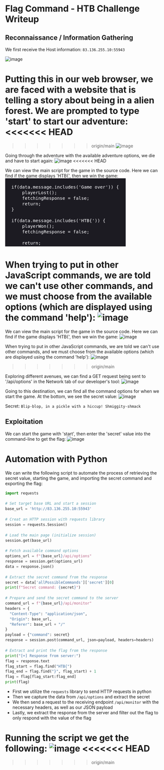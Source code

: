 # Flag Command - HTB Challenge Writeup
## Reconnaissance / Information Gathering
We first receive the Host information: `83.136.255.10:55943`

![image](https://github.com/user-attachments/assets/53a152be-5c0a-4f96-89bd-f4bc7efbc55c)


Putting this in our web browser, we are faced with a website that is telling a story about being in a alien forest. We are prompted to type 'start' to start our adventure:
<<<<<<< HEAD
=======

>>>>>>> origin/main
![image](https://github.com/user-attachments/assets/62294dbc-1a3f-48b3-a588-9aa4ac008721)

Going through the adventure with the available adventure options, we die and have to start again:
![image](https://github.com/user-attachments/assets/15f0d537-80de-459c-8615-7aa3a96ba5fe)
<<<<<<< HEAD

We can view the main script for the game in the source code. Here we can find if the game displays 'HTB{', then we win the game:
![Pasted image 20250502074403](Screenshots/Pasted%20image%2020250502074403.png)

When trying to put in other JavaScript commands, we are told we can't use other commands, and we must choose from the available options (which are displayed using the command 'help'):
![image](https://github.com/user-attachments/assets/eeeb825e-57d4-40bf-a881-794b9be9a769)
=======


We can view the main script for the game in the source code. Here we can find if the game displays 'HTB{', then we win the game:
![image](https://github.com/user-attachments/assets/37d55b62-5241-41a1-a978-39fdcd169813)


When trying to put in other JavaScript commands, we are told we can't use other commands, and we must choose from the available options (which are displayed using the command 'help'):
![image](https://github.com/user-attachments/assets/eeeb825e-57d4-40bf-a881-794b9be9a769)

>>>>>>> origin/main

Exploring different avenues, we can find a GET request being sent to '/api/options' in the Network tab of our developer's tool:
![image](https://github.com/user-attachments/assets/8aebd1df-a675-4341-8e87-d8167b18f7d9)


Going to this destination, we can find all the command options for when we start the game. At the bottom, we see the secret value:
![image](https://github.com/user-attachments/assets/702600ad-1d6c-4e50-98f9-c48ea767117b)

Secret: `Blip-blop, in a pickle with a hiccup! Shmiggity-shmack`

## Exploitation
We can start the game with 'start', then enter the 'secret' value into the command-line to get the flag:
![image](https://github.com/user-attachments/assets/82634a97-1d43-4772-9ac4-5e560e245ee8)


# Automation with Python
We can write the following script to automate the process of retrieving the secret value, starting the game, and importing the secret command and exporting the flag:
```python
import requests

# Set target base URL and start a session
base_url = 'http://83.136.255.10:55943'

# Creat an HTTP session with requests library
session = requests.Session()

# Load the main page (initialize session)
session.get(base_url)

# Fetch available command options
options_url = f"{base_url}/api/options"
response = session.get(options_url)
data = response.json()

# Extract the secret command from the response
secret = data['allPossibleCommands']['secret'][0]
print(f"Secret command: {secret}")

# Prepare and send the secret command to the server
command_url = f"{base_url}/api/monitor"
headers = {
  "Content-Type": "application/json",
  "Origin": base_url,
  "Referer": base_url + "/"
}
payload = {"command": secret}
response = session.post(command_url, json=payload, headers=headers)

# Extract and print the flag from the response
print("[+] Response from server:")
flag = response.text
flag_start = flag.find("HTB{")
flag_end = flag.find("}", flag_start) + 1
flag = flag[flag_start:flag_end]
print(flag)
```
- First we utilize the `requests` library to send HTTP requests in python
- Then we capture the data from `/api/options` and extract the secret
- We then send a request to the receiving endpoint `/api/monitor` with the necessary headers, as well as our JSON payload
- Lastly, we extract the response from the server and filter out the flag to only respond with the value of the flag

Running the script we get the following:
![image](https://github.com/user-attachments/assets/fb692b67-56a1-41e6-bc1d-ac9a74ebdad6)
<<<<<<< HEAD
=======

>>>>>>> origin/main
